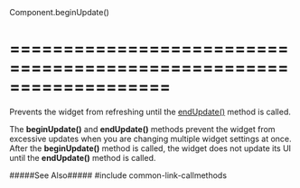 <!--id-->Component.beginUpdate()<!--/id-->
===================================================================
===================================================================

<!--shortDescription-->
Prevents the widget from refreshing until the [endUpdate()]({basewidgetpath}/Methods/#endUpdate) method is called.
<!--/shortDescription-->

<!--fullDescription-->
The **beginUpdate()** and **endUpdate()** methods prevent the widget from excessive updates when you are changing multiple widget settings at once. After the **beginUpdate()** method is called, the widget does not update its UI until the **endUpdate()** method is called.

#####See Also#####
#include common-link-callmethods
<!--/fullDescription-->